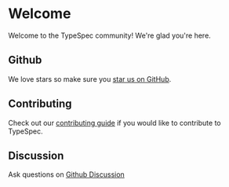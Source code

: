 # Welcome

Welcome to the TypeSpec community! We're glad you're here.

## Github

We love stars so make sure you [star us on GitHub](https://github.com/microsoft/typespec).

## Contributing

Check out our [contributing guide](https://github.com/microsoft/typespec/blob/main/CONTRIBUTING.md) if you would like to contribute to TypeSpec.

## Discussion

Ask questions on [Github Discussion](https://github.com/microsoft/typespec/discussions)
